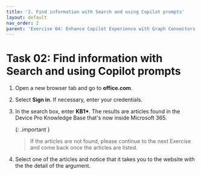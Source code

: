 ```yaml
---
title: '2. Find information with Search and using Copilot prompts'
layout: default
nav_order: 2
parent: 'Exercise 04: Enhance Copilot Experience with Graph Connectors'
---
```


# Task 02: Find information with Search and using Copilot prompts

1.	Open a new browser tab and go to **office.com**.

1.	Select **Sign in**. If necessary, enter your credentials.

1.	In the search box, enter **KB1&#42;**. The results are articles found in the Device Pro Knowledge Base that's now inside Microsoft 365.

	{: .important }
	> If the articles are not found, please continue to the next Exercise and come back once the articles are listed.

1.	Select one of the articles and notice that it takes you to the website with the the detail of the argument.

